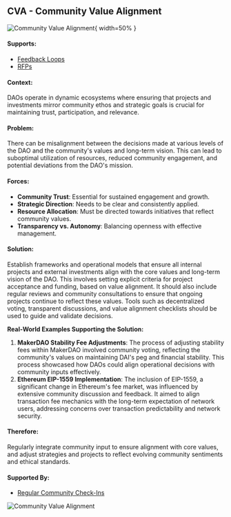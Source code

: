 ## CVA - Community Value Alignment

![Community Value Alignment](output/illustrations/community_value_alignment.png){ width=50% }

#### Supports:
* [Feedback Loops](/patterns/feedback_loops.html)
* [RFPs](/patterns/rfps.html)

#### Context:
DAOs operate in dynamic ecosystems where ensuring that projects and investments mirror community ethos and strategic goals is crucial for maintaining trust, participation, and relevance.

#### Problem:
There can be misalignment between the decisions made at various levels of the DAO and the community's values and long-term vision. This can lead to suboptimal utilization of resources, reduced community engagement, and potential deviations from the DAO's mission.

#### Forces:

- **Community Trust**: Essential for sustained engagement and growth.
- **Strategic Direction**: Needs to be clear and consistently applied.
- **Resource Allocation**: Must be directed towards initiatives that reflect community values.
- **Transparency vs. Autonomy**: Balancing openness with effective management.

#### Solution:
Establish frameworks and operational models that ensure all internal projects and external investments align with the core values and long-term vision of the DAO. This involves setting explicit criteria for project acceptance and funding, based on value alignment. It should also include regular reviews and community consultations to ensure that ongoing projects continue to reflect these values. Tools such as decentralized voting, transparent discussions, and value alignment checklists should be used to guide and validate decisions.

**Real-World Examples Supporting the Solution:**
1. **MakerDAO Stability Fee Adjustments**: The process of adjusting stability fees within MakerDAO involved community voting, reflecting the community's values on maintaining DAI's peg and financial stability. This process showcased how DAOs could align operational decisions with community inputs effectively.
2. **Ethereum EIP-1559 Implementation**: The inclusion of EIP-1559, a significant change in Ethereum's fee market, was influenced by extensive community discussion and feedback. It aimed to align transaction fee mechanics with the long-term expectation of network users, addressing concerns over transaction predictability and network security.

#### Therefore:
Regularly integrate community input to ensure alignment with core values, and adjust strategies and projects to reflect evolving community sentiments and ethical standards.

#### Supported By:
* [Regular Community Check-Ins](/patterns/regular_community_check_ins.html)

![Community Value Alignment](output/community_value_alignment_specific_graph.png)